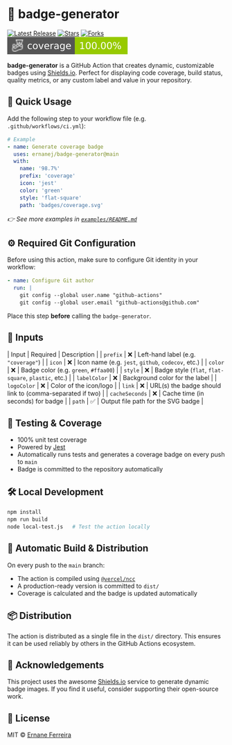 # 📛 badge-generator

[![Latest Release](https://img.shields.io/github/v/release/ernanej/badge-generator)](https://github.com/ernanej/badge-generator/releases)
[![Stars](https://img.shields.io/github/stars/ernanej/badge-generator?style=social)](https://github.com/ernanej/badge-generator/stargazers)
[![Forks](https://img.shields.io/github/forks/ernanej/badge-generator?style=social)](https://github.com/ernanej/badge-generator/network/members)
![Coverage](badges/coverage.svg)

**badge-generator** is a GitHub Action that creates dynamic, customizable badges using [Shields.io](https://shields.io). Perfect for displaying code coverage, build status, quality metrics, or any custom label and value in your repository.

## 🚀 Quick Usage

Add the following step to your workflow file (e.g. `.github/workflows/ci.yml`):

```yaml
# Example
- name: Generate coverage badge
  uses: ernanej/badge-generator@main
  with:
    name: '98.7%'
    prefix: 'coverage'
    icon: 'jest'
    color: 'green'
    style: 'flat-square'
    path: 'badges/coverage.svg'
```

_👉 See more examples in [`examples/README.md`](examples/README.md)_

## ⚙️ Required Git Configuration

Before using this action, make sure to configure Git identity in your workflow:

```yaml
- name: Configure Git author
  run: |
    git config --global user.name "github-actions"
    git config --global user.email "github-actions@github.com"
```

Place this step **before** calling the `badge-generator`.

## 🔧 Inputs

| Input          | Required | Description                                              |
| `prefix`       | ❌        | Left-hand label (e.g. `"coverage"`)                      |
| `icon`         | ❌        | Icon name (e.g. `jest`, `github`, `codecov`, etc.)       |
| `color`        | ❌        | Badge color (e.g. `green`, `#ffaa00`)                    |
| `style`        | ❌        | Badge style (`flat`, `flat-square`, `plastic`, etc.)     |
| `labelColor`   | ❌        | Background color for the label                           |
| `logoColor`    | ❌        | Color of the icon/logo                                   |
| `link`         | ❌        | URL(s) the badge should link to (comma-separated if two) |
| `cacheSeconds` | ❌        | Cache time (in seconds) for badge                        |
| `path`         | ✅        | Output file path for the SVG badge                       |

## 🧪 Testing & Coverage

* 100% unit test coverage
* Powered by [Jest](https://jestjs.io/)
* Automatically runs tests and generates a coverage badge on every push to `main`
* Badge is committed to the repository automatically

## 🛠️ Local Development

```bash
npm install
npm run build
node local-test.js   # Test the action locally
```

## 🔄 Automatic Build & Distribution

On every push to the `main` branch:

* The action is compiled using [`@vercel/ncc`](https://github.com/vercel/ncc)
* A production-ready version is committed to `dist/`
* Coverage is calculated and the badge is updated automatically

## 📦 Distribution

The action is distributed as a single file in the `dist/` directory.
This ensures it can be used reliably by others in the GitHub Actions ecosystem.

## 🙏 Acknowledgements

This project uses the awesome [Shields.io](https://shields.io) service to generate dynamic badge images.
If you find it useful, consider supporting their open-source work.

## 📄 License

MIT © [Ernane Ferreira](https://github.com/ernanej)